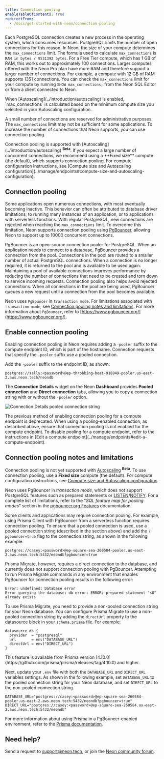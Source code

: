 ```yaml
---
title: Connection pooling
enableTableOfContents: true
redirectFrom:
  - /docs/get-started-with-neon/connection-pooling
---
```


Each PostgreSQL connection creates a new process in the operating system, which consumes resources. PostgreSQL limits the number of open connections for this reason. In Neon, the size of your compute determines the `max_connections` limit. The formula used to calculate `max_connections` is `RAM in bytes / 9531392 bytes`. For a Free Tier compute, which has 1 GB of RAM, this works out to approximately 100 connections. Larger computes offered with the Neon Pro plan have more RAM and therefore support a larger number of connections. For example, a compute with 12 GB of RAM supports 1351 connections. You can check the `max_connections` limit for your compute by running `SHOW max_connections;` from the Neon SQL Editor or from a client connected to Neon.

<Admonition type="note">
When [Autoscaling](../introduction/autoscaling) is enabled, `max_connections` is calculated based on the minimum compute size you selected in your Autoscaling configuration.
</Admonition>

A small number of connections are reserved for administrative purposes. The `max_connections` limit may not be sufficient for some applications. To increase the number of connections that Neon supports, you can use connection pooling.

<Admonition type="note">
Connection pooling is supported with [Autoscaling](../introduction/autoscaling) <b><sup>Beta</sup></b>. If you expect a large number of concurrent connections, we recommend using a **Fixed size** compute (the default), which supports connection pooling. For compute configuration instructions, see [Compute size and Autoscaling configuration](../manage/endpoints#compute-size-and-autoscaling-configuration).
</Admonition>

## Connection pooling

Some applications open numerous connections, with most eventually becoming inactive. This behavior can often be attributed to database driver limitations, to running many instances of an application, or to applications with serverless functions. With regular PostgreSQL, new connections are rejected when reaching the `max_connections` limit. To overcome this limitation, Neon supports connection pooling using [PgBouncer](https://www.pgbouncer.org/), allowing Neon to support up to 10000 concurrent connections.

PgBouncer is an open-source connection pooler for PostgreSQL. When an application needs to connect to a database, PgBouncer provides a connection from the pool. Connections in the pool are routed to a smaller number of actual PostgreSQL connections. When a connection is no longer required, it is returned to the pool and is available to be used again. Maintaining a pool of available connections improves performance by reducing the number of connections that need to be created and torn down to service incoming requests. Connection pooling also helps avoid rejected connections. When all connections in the pool are being used, PgBouncer queues a new request until a connection from the pool becomes available.

Neon uses `PgBouncer` in `transaction mode`. For limitations associated with `transaction mode`, see [Connection pooling notes and limitations](#connection-pooling-notes-and-limitations). For more information about `PgBouncer`, refer to [https://www.pgbouncer.org/](https://www.pgbouncer.org/).

## Enable connection pooling

Enabling connection pooling in Neon requires adding a `-pooler` suffix to the compute endpoint ID, which is part of the hostname. Connection requests that specify the `-pooler` suffix use a pooled connection.

Add the `-pooler` suffix to the endpoint ID, as shown:

<CodeBlock shouldWrap>

```text
postgres://sally:<password>@ep-throbbing-boat-918849-pooler.us-east-2.aws.neon.tech/neondb
```

</CodeBlock>

The **Connection Details** widget on the Neon **Dashboard** provides **Pooled connection** and **Direct connection** tabs, allowing you to copy a connection string with or without the `-pooler` option.

![Connection Details pooled connection string](/docs/connect/connection_details_pooled.png)

<Admonition type="note">
The previous method of enabling connection pooling for a compute endpoint is deprecated. When using a pooling-enabled connection, as described above, ensure that connection pooling is not enabled for the compute endpoint. To disable pooling for a compute endpoint, refer to the instructions in [Edit a compute endpoint](../manage/endpoints#edit-a-compute-endpoint).
</Admonition>

## Connection pooling notes and limitations

Connection pooling is not yet supported with [Autoscaling](../introduction/autoscaling) <b><sup>Beta</sup></b>. To use connection pooling, use a **Fixed size** compute (the default). For compute configuration instructions, see [Compute size and Autoscaling configuration](../manage/endpoints#compute-size-and-autoscaling-configuration).

Neon uses PgBouncer in _transaction mode_, which does not support PostgreSQL features such as prepared statements or [LISTEN](https://www.postgresql.org/docs/15/sql-listen.html)/[NOTIFY](https://www.postgresql.org/docs/15/sql-notify.html). For a complete list of limitations, refer to the "_SQL feature map for pooling modes_" section in the [pgbouncer.org Features](https://www.pgbouncer.org/features.html) documentation.

Some clients and applications may require connection pooling. For example, using Prisma Client with PgBouncer from a serverless function requires connection pooling. To ensure that a pooled connection is used, use a pooled connection string (described in the section above) and add the `?pgbouncer=true` flag to the connection string, as shown in the following example:

<CodeBlock shouldWrap>

```text
postgres://casey:<password>@ep-square-sea-260584-pooler.us-east-2.aws.neon.tech:5432/neondb?pgbouncer=true
```

</CodeBlock>

Prisma Migrate, however, requires a direct connection to the database, and currently does not support connection pooling with PgBouncer. Attempting to run Prisma Migrate commands in any environment that enables PgBouncer for connection pooling results in the following error:

```text
Error: undefined: Database error
Error querying the database: db error: ERROR: prepared statement "s0" already exists
```

To use Prisma Migrate, you need to provide a non-pooled connection string for your Neon database. You can configure Prisma Migrate to use a non-pooled connection string by adding the `directUrl` property to the datasource block in your `schema.prisma` file. For example:

```text
datasource db {
  provider  = "postgresql"
  url       = env("DATABASE_URL")
  directUrl = env("DIRECT_URL")
}
```

<Admonition type="note">
This feature is available from Prisma version [4.10.0](https://github.com/prisma/prisma/releases/tag/4.10.0) and higher.
</Admonition>

Next, update your `.env` file with both the `DATABASE_URL` and `DIRECT_URL` variables settings. As shown in the following example, set `DATABASE_URL` to the pooled connection string for your Neon database, and set `DIRECT_URL` to the non-pooled connection string.

<CodeBlock shouldWrap>

```text
DATABASE_URL="postgres://casey:<password>@ep-square-sea-260584-pooler.us-east-2.aws.neon.tech:5432/neondb?pgbouncer=true"
DIRECT_URL="postgres://casey:<password>@ep-square-sea-260584.us-east-2.aws.neon.tech:5432/neondb"
```

</CodeBlock>

For more information about using Prisma in a PgBouncer-enabled environment, refer to the [Prisma documentation](https://www.prisma.io/docs/guides/performance-and-optimization/connection-management/configure-pg-bouncer#add-pgbouncer-to-the-connection-url).

## Need help?

Send a request to [support@neon.tech](mailto:support@neon.tech), or join the [Neon community forum](https://community.neon.tech/).
